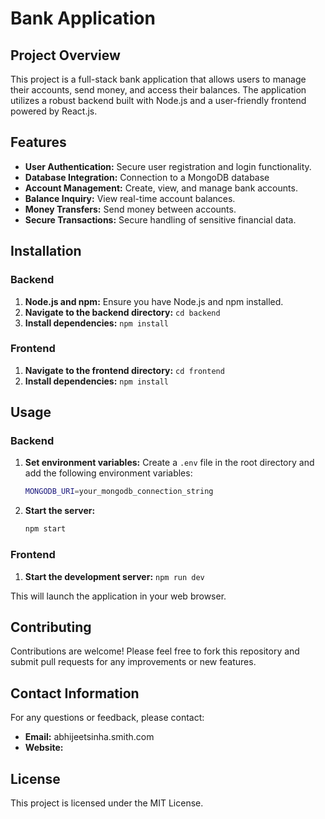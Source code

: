 # Bank Application

## Project Overview

This project is a full-stack bank application that allows users to manage their accounts, send money, and access their balances. The application utilizes a robust backend built with Node.js and a user-friendly frontend powered by React.js.

## Features

- **User Authentication:** Secure user registration and login functionality.
- **Database Integration:** Connection to a MongoDB database
- **Account Management:** Create, view, and manage bank accounts.
- **Balance Inquiry:** View real-time account balances.
- **Money Transfers:** Send money between accounts.
- **Secure Transactions:** Secure handling of sensitive financial data.

## Installation

### Backend

1. **Node.js and npm:** Ensure you have Node.js and npm installed.
2. **Navigate to the backend directory:** `cd backend`
3. **Install dependencies:** `npm install`

### Frontend

1. **Navigate to the frontend directory:** `cd frontend`
2. **Install dependencies:** `npm install`

## Usage

### Backend

1. **Set environment variables:** Create a `.env` file in the root directory and add the following environment variables:
   ```bash
   MONGODB_URI=your_mongodb_connection_string
   ```
2. **Start the server:**
   ```bash
   npm start
   ```

### Frontend

1. **Start the development server:** `npm run dev`

This will launch the application in your web browser.

## Contributing

Contributions are welcome! Please feel free to fork this repository and submit pull requests for any improvements or new features.

## Contact Information

For any questions or feedback, please contact:
* **Email:** abhijeetsinha.smith.com
* **Website:** 


## License

This project is licensed under the MIT License.